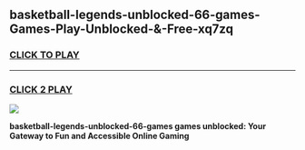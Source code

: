 
## basketball-legends-unblocked-66-games-Games-Play-Unblocked-&-Free-xq7zq
<h3>
<a href="https://premium76.site?title=basketball-legends-unblocked-66-games&ref=24A">CLICK TO PLAY</a></h3>
<hr>

<h3>
<a href="https://premium76.site?title=basketball-legends-unblocked-66-games&ref=24A">CLICK 2 PLAY</a>
  
</h3>

<a href="https://premium76.site?title=basketball-legends-unblocked-66-games&ref=24A"><img src="https://clearcache.store/games.png"></a>


**basketball-legends-unblocked-66-games games unblocked: Your Gateway to Fun and Accessible Online Gaming**
